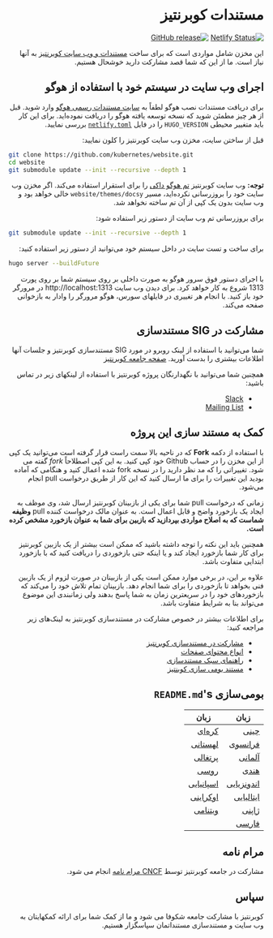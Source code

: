 <div dir="rtl">

# مستندات کوبرنتیز

[![Netlify Status](https://api.netlify.com/api/v1/badges/be93b718-a6df-402a-b4a4-855ba186c97d/deploy-status)](https://app.netlify.com/sites/kubernetes-io-master-staging/deploys) [![GitHub release](https://img.shields.io/github/release/kubernetes/website.svg)](https://github.com/kubernetes/website/releases/latest)

این مخزن شامل مواردی است که برای ساخت [مستندات و وب سایت کوبرنتیز](https://kubernetes.io/) به آنها نیاز است. ما از این که شما قصد مشارکت دارید خوشحال هستیم.

## اجرای وب سایت در سیستم خود با استفاده از هوگو

برای دریافت مستندات نصب هوگو لطفاً به [سایت مستندات رسمی هوگو](https://gohugo.io/getting-started/installing/) وارد شوید. قبل از هر چیز مطمئن شوید که نسخه توسعه یافته هوگو را
دریافت نموده‌اید. برای این کار باید متغییر محیطی `HUGO_VERSION` را در فایل [`netlify.toml`](netlify.toml#L10) بررسی نمایید.

قبل از ساختن سایت، مخزن وب سایت کوبرنتیز را کلون نمایید:
<div dir="ltr">

```bash
git clone https://github.com/kubernetes/website.git
cd website
git submodule update --init --recursive --depth 1
```

</div>

**توجه:** وب سایت کوبرنتیز [تم هوگو داکی](https://github.com/google/docsy#readme) را برای استقرار استفاده می‌کند. 
اگر مخزن وب سایت خود را بروزرسانی نکرده‌اید، مسیر `website/themes/docsy` خالی خواهد بود و وب سایت بدون یک کپی از آن تم ساخته نخواهد شد.

برای بروزرسانی تم وب سایت از دستور زیر استفاده شود:
<div dir="ltr">

```bash
git submodule update --init --recursive --depth 1
```
</div>

برای ساخت و تست سایت در داخل سیستم خود می‌توانید از دستور زیر استفاده کنید:
<div dir="ltr">

```bash
hugo server --buildFuture
```
</div>
با اجرای دستور فوق سرور هوگو به صورت داخلی بر روی سیستم شما بر روی پورت 1313 شروع به کار خواهد کرد. برای دیدن وب سایت http://localhost:1313 در مرورگر خود باز کنید. با انجام هر تغییری در فایلهای سورس، هوگو مرورگر را وادار به بازخوانی صفحه می‌کند.

## مشارکت در SIG مستندسازی

شما می‌توانید با استفاده از لینک روبرو در مورد SIG مستندسازی کوبرنتیز و جلسات آنها اطلاعات بیشتری را بدست آورید. [صفحه جامعه کوبرنتیز](https://github.com/kubernetes/community/tree/master/sig-docs#meetings)

همچنین شما می‌توانید با نگهدارنگان پروژه کوبرنتیز با استفاده از لینکهای زیر در تماس باشید:

- [Slack](https://kubernetes.slack.com/messages/sig-docs)
- [Mailing List](https://groups.google.com/forum/#!forum/kubernetes-sig-docs)

## کمک به مستند سازی این پروژه

با استفاده از دکمه **Fork** که در ناحیه بالا سمت راست قرار گرفته است می‌توانید یک کپی از این مخزن را در حساب Github خود کپی کنید. به این کپی اصطلاحاً *fork* گفته می شود. تغییراتی را که مد نظر دارید را
در نسخه fork شده اعمال کنید و هنگامی که آماده بودید این تغییرات را برای ما ارسال کنید که این کار از طریق درخواست pull انجام می‌شود.

زمانی که درخواست pull شما برای یکی از بازبینان کوبرنتیز ارسال شد، وی موظف به ایجاد یک بازخورد واضح و قابل اعمال است. به عنوان مالک درخواست کننده pull **وظیفه شماست که به اصلاح مواردی بپردازید که بازبین برای شما به عنوان بازخورد مشخص کرده است.**

همچنین باید این نکته را توجه داشته باشید که ممکن است بیشتر از یک بازبین کوبرنتیز برای کار شما بازخورد ایجاد کند و یا اینکه حتی بازخوردی را دریافت کنید که با بازخورد ابتدایی متفاوت باشد.

علاوه بر این، در برخی موارد ممکن است یکی از بازبینان در صورت لزوم از یک بازبین فنی بخواهد تا بازخوردی را برای شما انجام دهد. بازبینان تمام تلاش خود را می‌کند که بازخوردهای خود را در سریعترین زمان به شما پاسخ بدهند ولی زمانبندی این موضوع می‌تواند بنا به شرایط متفاوت باشد.

برای اطلاعات بیشتر در خصوص مشارکت در مستندسازی کوبرنتیز به لینک‌های زیر مراجعه کنید:

* [مشارکت در مستندسازی کوبرنتیز](https://kubernetes.io/docs/contribute/)
* [انواع محتوای صفحات](https://kubernetes.io/docs/contribute/style/page-content-types/)
* [راهنمای سبک مستندسازی](https://kubernetes.io/docs/contribute/style/style-guide/)
* [مستند بومی سازی کوبنتیز](https://kubernetes.io/docs/contribute/localization/)

## بومی‌سازی `README.md`'s

| زبان  | زبان |
|---|---|
|[چینی](README-zh.md)|[کره‌ای](README-ko.md)|
|[فرانسوی](README-fr.md)|[لهستانی](README-pl.md)|
|[آلمانی](README-de.md)|[پرتغالی](README-pt.md)|
|[هندی](README-hi.md)|[روسی](README-ru.md)|
|[اندونزیایی](README-id.md)|[اسپانیایی](README-es.md)|
|[ایتالیایی](README-it.md)|[اوکراینی](README-uk.md)|
|[ژاپنی](README-ja.md)|[ویتنامی](README-vi.md)|
|[فارسی](README-fa.md)|

## مرام نامه

مشارکت در جامعه کوبرنتیز توسط [CNCF مرام نامه](https://github.com/cncf/foundation/blob/master/code-of-conduct.md) انجام می شود.

## سپاس

کوبرنتیز با مشارکت جامعه شکوفا می شود و ما از کمک شما برای ارائه کمکهایتان به وب سایت و مستندسازی مستنداتمان سپاسگزار هستیم.
</div>
